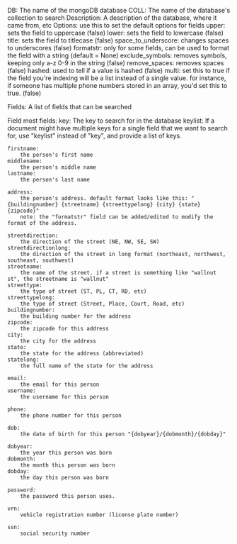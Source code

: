 

DB:				The name of the mongoDB database
COLL:			The name of the database's collection to search
Description:	A description of the database, where it came from, etc
Options: use this to set the default options for fields
	upper:					sets the field to uppercase (false)
	lower:					sets the field to lowercase (false)
	title:					sets the field to titlecase (false)
	space_to_underscore:	changes spaces to underscores (false)
	formatstr:					only for some fields, can be used to format the field with a string (default = None)
	exclude_symbols:		removes symbols, keeping only a-z 0-9 in the string (false)
	remove_spaces:			removes spaces (false)
	hashed:					used to tell if a value is hashed (false)
	multi:					set this to true if the field you're indexing will be a list instead of a single value. for instance, if someone has multiple phone numbers stored in an array, you'd set this to true. (false)
	


Fields: A list of fields that can be searched



Field
	most fields:
		key:	The key to search for in the database
		keylist:	If a document might have multiple keys for a single field that we want to search for, use "keylist" instead of "key", and provide a list of keys.




	firstname:
		the person's first name
	middlename:
		the person's middle name
	lastname:
		the person's last name
	
	address:
		the person's address. default format looks like this: "{buildingnumber} {streetname} {streettypelong} {city} {state} {zipcode}"
		note: the "formatstr" field can be added/edited to modify the format of the address.

	streetdirection:
		the direction of the street (NE, NW, SE, SW)
	streetdirectionlong:
		the direction of the street in long format (northeast, northwest, southeast, southwest)
	streetname:
		the name of the street. if a street is something like "wallnut st", the streetname is "wallnut"
	streettype:
		the type of street (ST, PL, CT, RD, etc)
	streettypelong:
		the type of street (Street, Place, Court, Road, etc)
	buildingnumber:
		the building number for the address
	zipcode:
		the zipcode for this address
	city:
		the city for the address
	state:
		the state for the address (abbreviated)
	statelong:
		the full name of the state for the address
	
	email:
		the email for this person
	username:
		the username for this person
	
	phone:
		the phone number for this person
	
	dob:
		the date of birth for this person "{dobyear}/{dobmonth}/{dobday}"
	
	dobyear:
		the year this person was born
	dobmonth:
		the month this person was born
	dobday:
		the day this person was born
	
	password:
		the password this person uses.
	
	vrn:
		vehicle registration number (license plate number)
	
	ssn:
		social security number
	
	

	
